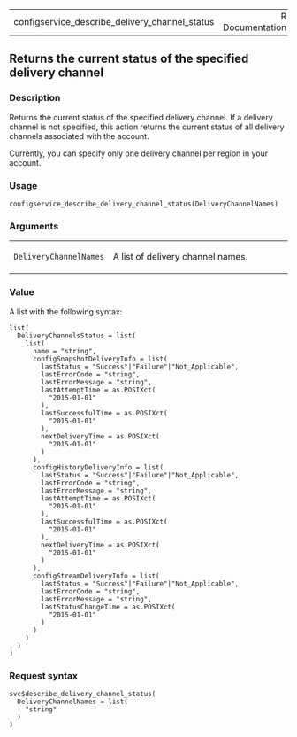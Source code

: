 <table style="width: 100%;">
<tbody>
<tr class="odd">
<td>configservice_describe_delivery_channel_status</td>
<td style="text-align: right;">R Documentation</td>
</tr>
</tbody>
</table>

## Returns the current status of the specified delivery channel

### Description

Returns the current status of the specified delivery channel. If a
delivery channel is not specified, this action returns the current
status of all delivery channels associated with the account.

Currently, you can specify only one delivery channel per region in your
account.

### Usage

    configservice_describe_delivery_channel_status(DeliveryChannelNames)

### Arguments

<table>
<colgroup>
<col style="width: 35%" />
<col style="width: 65%" />
</colgroup>
<tbody>
<tr class="odd">
<td><code
id="configservice_describe_delivery_channel_status_:_DeliveryChannelNames">DeliveryChannelNames</code></td>
<td><p>A list of delivery channel names.</p></td>
</tr>
</tbody>
</table>

### Value

A list with the following syntax:

    list(
      DeliveryChannelsStatus = list(
        list(
          name = "string",
          configSnapshotDeliveryInfo = list(
            lastStatus = "Success"|"Failure"|"Not_Applicable",
            lastErrorCode = "string",
            lastErrorMessage = "string",
            lastAttemptTime = as.POSIXct(
              "2015-01-01"
            ),
            lastSuccessfulTime = as.POSIXct(
              "2015-01-01"
            ),
            nextDeliveryTime = as.POSIXct(
              "2015-01-01"
            )
          ),
          configHistoryDeliveryInfo = list(
            lastStatus = "Success"|"Failure"|"Not_Applicable",
            lastErrorCode = "string",
            lastErrorMessage = "string",
            lastAttemptTime = as.POSIXct(
              "2015-01-01"
            ),
            lastSuccessfulTime = as.POSIXct(
              "2015-01-01"
            ),
            nextDeliveryTime = as.POSIXct(
              "2015-01-01"
            )
          ),
          configStreamDeliveryInfo = list(
            lastStatus = "Success"|"Failure"|"Not_Applicable",
            lastErrorCode = "string",
            lastErrorMessage = "string",
            lastStatusChangeTime = as.POSIXct(
              "2015-01-01"
            )
          )
        )
      )
    )

### Request syntax

    svc$describe_delivery_channel_status(
      DeliveryChannelNames = list(
        "string"
      )
    )
